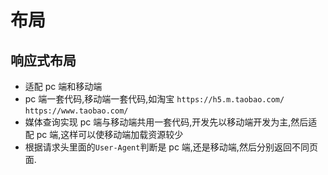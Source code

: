 # 布局

## 响应式布局

*   适配 pc 端和移动端
*   pc 端一套代码,移动端一套代码,如淘宝 `https://h5.m.taobao.com/` `https://www.taobao.com/`
*   媒体查询实现 pc 端与移动端共用一套代码,开发先以移动端开发为主,然后适配 pc 端,这样可以使移动端加载资源较少
*   根据请求头里面的`User-Agent`判断是 pc 端,还是移动端,然后分别返回不同页面.
